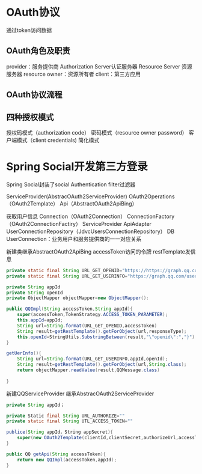# OAuth协议
通过token访问数据

## OAuth角色及职责
provider：服务提供商
	Authorization Server认证服务器
	Resource Server 资源服务器
resource owner：资源所有者
client：第三方应用


## OAuth协议流程

## 四种授权模式
授权码模式（authorization code）
密码模式（resource owner password） 
客户端模式（client credentials)
简化模式

# Spring Social开发第三方登录
Spring Social封装了social Authentication filter过滤器

ServiceProvider(AbstracOAuth2ServiceProvider)
    OAuth2Operations（OAuth2Template）
    Api（AbstractOAuth2ApiBing）

获取用户信息
Connection（OAuth2Connection）
ConnectionFactory（OAuth2ConnectionFactiry）
	ServiceProvider
	ApiAdapter
UserConnectionRepository（JdvcUsersConnectionRepository）
DB UserConnection：业务用户和服务提供商的一一对应关系

新建类继承AbstractOAuth2ApiBing
accessToken访问的令牌
restTemplate发信息

```java
private static final String URL_GET_OPENID="https://https://graph.qq.com/oauth2.0/me?access_token=%s"
private static final String URL_GET_USERINFO="https://graph.qq.com/user/get_user_info?access_token=%s&oauth_consumer_key=%s&openid=%s"

private String appId
private String openId
private ObjectMapper objectMapper=new ObjectMapper():

public QQImpl(String accessToken,String appId){
    super(accessToken,TokenStrategy.ACCESS_TOKEN_PARAMETER);
    this.appId=appId;
    String url=String.format(URL_GET_OPENID,accessToken)
    String result=getRestTemplate().getForObject(url,responseType);
    this.openId=StringUtils.SubstringBetween(result,"\"openid\":","}")；
}

getUerInfo(){
    String url=String.format(URL_GET_USERINFO,appId,openId);
    String result=getRestTemplate().getForObject(url,String.class);
    return objectMapper.readValue(result,QQMessage.class)
    
}

```

新建QQServiceProvider 继承AbstracOAuth2ServiceProvider<QQ>
```java
private String appId；

private Static final String URL_AUTHORIZE=""
private static final String UTL_ACCESS_TOKEN=""

publice(String appId，String appSecret){
    super(new OAuth2Template(clientId,clientSecret,authorizeUrl,accessTokenUrl))
}

public QQ getApi(String accessToken){
    return new QQImpl(accessToken,appId);
}

```





